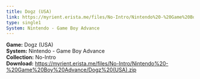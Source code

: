 ```yaml
---
title: Dogz (USA)
link: https://myrient.erista.me/files/No-Intro/Nintendo%20-%20Game%20Boy%20Advance/Dogz%20(USA).zip
type: single1
System: Nintendo - Game Boy Advance
---
```

<b>Game:</b> Dogz (USA)<br>
<b>System:</b> Nintendo - Game Boy Advance<br>
<b>Collection:</b> No-Intro<br>
<b>Download:</b> https://myrient.erista.me/files/No-Intro/Nintendo%20-%20Game%20Boy%20Advance/Dogz%20(USA).zip
